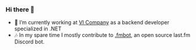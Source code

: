 ### Hi there 👋

- 💼 I’m currently working at [VI Company](https://www.vicompany.nl/) as a backend developer specialized in .NET
- 🎶 In my spare time I mostly contribute to [.fmbot](https://github.com/fmbot-discord/fmbot), an open source last.fm Discord bot.


<!--
**th0mk/th0mk** is a ✨ _special_ ✨ repository because its `README.md` (this file) appears on your GitHub profile.

Here are some ideas to get you started:

- 🔭 I’m currently working on ...
- 🌱 I’m currently learning ...
- 👯 I’m looking to collaborate on ...
- 🤔 I’m looking for help with ...
- 💬 Ask me about ...
- 📫 How to reach me: ...
- 😄 Pronouns: ...
- ⚡ Fun fact: ...
-->

